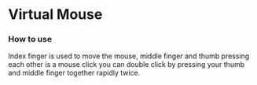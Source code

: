 # Virtual Mouse

### How to use
Index finger is used to move the mouse, middle finger and thumb pressing each other is a mouse click
you can double click by pressing your thumb and middle finger together rapidly twice.
